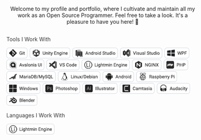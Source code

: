 <p align="center">
Welcome to my profile and portfolio, where I cultivate and maintain all my work as an Open Source Programmer. Feel free to take a look. It's a pleasure to have you here! 🙂
</p>

## 
<p style="color: #383838;">Tools I Work With</p>
<img src="images/git.png" />
<img src="images/unity.png" />
<img src="images/android-studio.png" />
<img src="images/visual-studio.png" />
<img src="images/wpf.png" />
<img src="images/avalonia.png" />
<img src="images/vs-code.png" />
<img src="images/lightmin.png" />
<img src="images/nginx.png" />
<img src="images/php-tool.png" />
<img src="images/mariadb.png" />
<img src="images/linux.png" />
<img src="images/android.png" />
<img src="images/raspberry-pi.png" />
<img src="images/windows.png" />
<img src="images/photoshop.png" />
<img src="images/illustrator.png" />
<img src="images/camtasia.png" />
<img src="images/audacity.png" />
<img src="images/blender.png" />

<br>

<p style="color: #383838;">Languages ​​I Work With</p>
<img src="images/lightmin.png" />